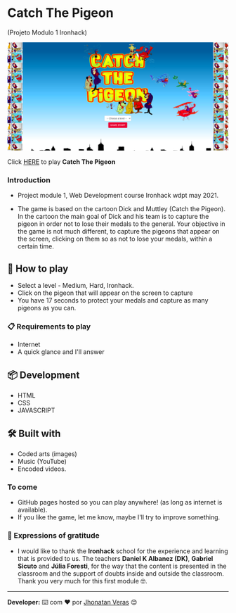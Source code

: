 # **Catch The Pigeon**

(Projeto Modulo 1 Ironhack)

 ![Start Screen](./Img/Telainicial.png)

 Click [HERE](https://jhonatanveras.github.io/Project-Game-CatchThePigeon/) to play **Catch The Pigeon**

### Introduction

* Project module 1, Web Development course Ironhack wdpt may 2021.

* The game is based on the cartoon Dick and Muttley (Catch the Pigeon). In the cartoon the main goal of Dick and his team is to capture the pigeon in order not to lose their medals to the general.
Your objective in the game is not much different, to capture the pigeons that appear on the screen, clicking on them so as not to lose your medals, within a certain time.

## 🚀 How to play

* Select a level - Medium, Hard, Ironhack.
* Click on the pigeon that will appear on the screen to capture
* You have 17 seconds to protect your medals and capture as many pigeons as you can.

### 📋 Requirements to play

* Internet
* A quick glance and I'll answer

## 📦 Development

* HTML
* CSS
* JAVASCRIPT 

## 🛠️ Built with

* Coded arts (images)
* Music (YouTube)
* Encoded videos.  

### To come

* GitHub pages hosted so you can play anywhere! (as long as internet is available).
* If you like the game, let me know, maybe I'll try to improve something.

### 🎁 Expressions of gratitude

* I would like to thank the **Ironhack** school for the experience and learning that is provided to us.
The teachers **Daniel K Albanez (DK)**, **Gabriel Sicuto** and **Júlia Foresti**, for the way that the content is presented in the classroom and the support of doubts inside and outside the classroom.
Thank you very much for this first module 🤓.

---
**Developer:** ⌨️ com ❤️ por [Jhonatan Veras](https://github.com/jhonatanveras) 😊
